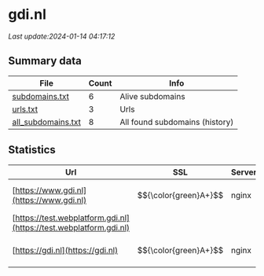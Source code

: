 # gdi.nl
*Last update:2024-01-14 04:17:12*
## Summary data
| File       | Count | Info |
|------------|-------|------|
|[subdomains.txt](/data/gdi/subdomains.txt)|6|Alive subdomains|
|[urls.txt](/data/gdi/urls.txt)|3|Urls|
|[all_subdomains.txt](/data/gdi/all_subdomains.txt)|8|All found subdomains (history)|
## Statistics
| Url | SSL | Server | Cookie | HSTS | CSP | XFO | XXP | RP | Tech |
|------------|-------|------|------|------|------|------|------|------|------|
|[https://www.gdi.nl](https://www.gdi.nl)| $${\color{green}A+}$$ |nginx| |:white_check_mark: |:warning: |:white_check_mark: |:white_check_mark: |:white_check_mark: |HSTS IIS:10.0 Window...|
|[https://test.webplatform.gdi.nl](https://test.webplatform.gdi.nl)| | | | | | | |:white_check_mark: ||
|[https://gdi.nl](https://gdi.nl)| $${\color{green}A+}$$ |nginx| |:white_check_mark: |:warning: |:white_check_mark: |:white_check_mark: |:white_check_mark: |HSTS IIS:10.0 Window...|